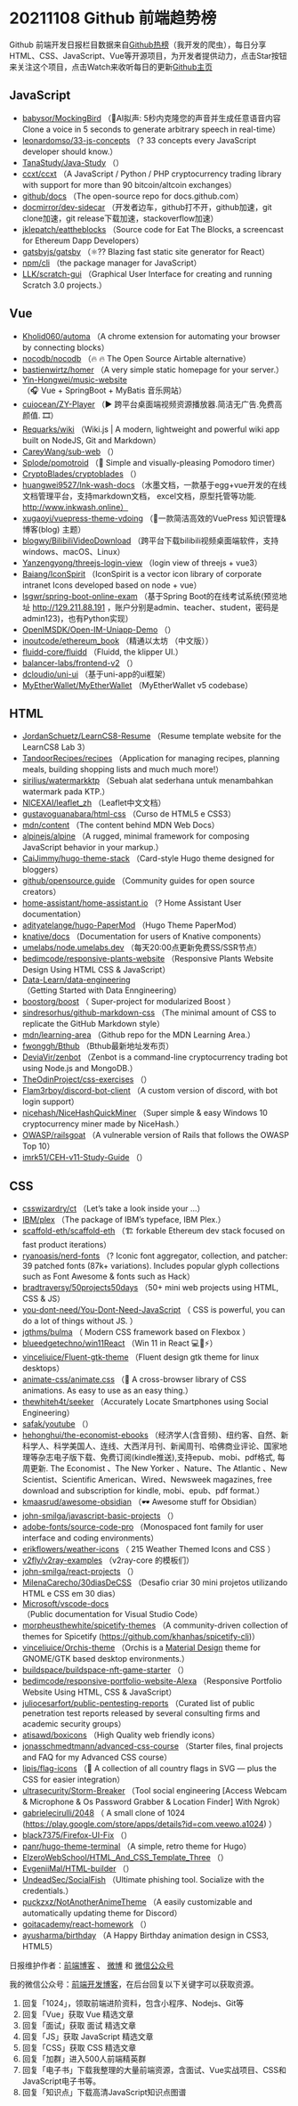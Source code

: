 # 20211108 Github 前端趋势榜

Github 前端开发日报栏目数据来自[Github热榜](http://news.caibaojian.com.cn/)（我开发的爬虫），每日分享HTML、CSS、JavaScript、Vue等开源项目，为开发者提供动力，点击Star按钮来关注这个项目，点击Watch来收听每日的更新[Github主页](https://github.com/kujian/githubTrending)
## JavaScript

* [babysor/MockingBird](https://github.com/babysor/MockingBird) （&#x1f680;AI拟声: 5秒内克隆您的声音并生成任意语音内容 Clone a voice in 5 seconds to generate arbitrary speech in real-time）
* [leonardomso/33-js-concepts](https://github.com/leonardomso/33-js-concepts) （? 33 concepts every JavaScript developer should know.）
* [TanaStudy/Java-Study](https://github.com/TanaStudy/Java-Study) （）
* [ccxt/ccxt](https://github.com/ccxt/ccxt) （A JavaScript / Python / PHP cryptocurrency trading library with support for more than 90 bitcoin/altcoin exchanges）
* [github/docs](https://github.com/github/docs) （The open-source repo for docs.github.com）
* [docmirror/dev-sidecar](https://github.com/docmirror/dev-sidecar) （开发者边车，github打不开，github加速，git clone加速，git release下载加速，stackoverflow加速）
* [jklepatch/eattheblocks](https://github.com/jklepatch/eattheblocks) （Source code for Eat The Blocks, a screencast for Ethereum Dapp Developers）
* [gatsbyjs/gatsby](https://github.com/gatsbyjs/gatsby) （&#x269b;&#xfe0f;?? Blazing fast static site generator for React）
* [npm/cli](https://github.com/npm/cli) （the package manager for JavaScript）
* [LLK/scratch-gui](https://github.com/LLK/scratch-gui) （Graphical User Interface for creating and running Scratch 3.0 projects.）

## Vue

* [Kholid060/automa](https://github.com/Kholid060/automa) （A chrome extension for automating your browser by connecting blocks）
* [nocodb/nocodb](https://github.com/nocodb/nocodb) （&#x1f525; &#x1f525; The Open Source Airtable alternative）
* [bastienwirtz/homer](https://github.com/bastienwirtz/homer) （A very simple static homepage for your server.）
* [Yin-Hongwei/music-website](https://github.com/Yin-Hongwei/music-website) （&#x1f3a7; Vue + SpringBoot + MyBatis 音乐网站）
* [cuiocean/ZY-Player](https://github.com/cuiocean/ZY-Player) （&#x25b6;&#xfe0f; 跨平台桌面端视频资源播放器.简洁无广告.免费高颜值. &#x1f39e;）
* [Requarks/wiki](https://github.com/Requarks/wiki) （Wiki.js | A modern, lightweight and powerful wiki app built on NodeJS, Git and Markdown）
* [CareyWang/sub-web](https://github.com/CareyWang/sub-web) （）
* [Splode/pomotroid](https://github.com/Splode/pomotroid) （&#x1f345; Simple and visually-pleasing Pomodoro timer）
* [CryptoBlades/cryptoblades](https://github.com/CryptoBlades/cryptoblades) （）
* [huangwei9527/Ink-wash-docs](https://github.com/huangwei9527/Ink-wash-docs) （水墨文档，一款基于egg+vue开发的在线文档管理平台，支持markdown文档， excel文档，原型托管等功能. http://www.inkwash.online）
* [xugaoyi/vuepress-theme-vdoing](https://github.com/xugaoyi/vuepress-theme-vdoing) （&#x1f680;一款简洁高效的VuePress 知识管理&amp;博客(blog) 主题）
* [blogwy/BilibiliVideoDownload](https://github.com/blogwy/BilibiliVideoDownload) （跨平台下载bilibili视频桌面端软件，支持windows、macOS、Linux）
* [Yanzengyong/threejs-login-view](https://github.com/Yanzengyong/threejs-login-view) （login view of threejs + vue3）
* [Baiang/IconSpirit](https://github.com/Baiang/IconSpirit) （IconSpirit is a vector icon library of corporate intranet Icons developed based on node + vue）
* [lsgwr/spring-boot-online-exam](https://github.com/lsgwr/spring-boot-online-exam) （基于Spring Boot的在线考试系统(预览地址 http://129.211.88.191 ，账户分别是admin、teacher、student，密码是admin123)，也有Python实现）
* [OpenIMSDK/Open-IM-Uniapp-Demo](https://github.com/OpenIMSDK/Open-IM-Uniapp-Demo) （）
* [inoutcode/ethereum_book](https://github.com/inoutcode/ethereum_book) （精通以太坊 （中文版））
* [fluidd-core/fluidd](https://github.com/fluidd-core/fluidd) （Fluidd, the klipper UI.）
* [balancer-labs/frontend-v2](https://github.com/balancer-labs/frontend-v2) （）
* [dcloudio/uni-ui](https://github.com/dcloudio/uni-ui) （基于uni-app的ui框架）
* [MyEtherWallet/MyEtherWallet](https://github.com/MyEtherWallet/MyEtherWallet) （MyEtherWallet v5 codebase）

## HTML

* [JordanSchuetz/LearnCS8-Resume](https://github.com/JordanSchuetz/LearnCS8-Resume) （Resume template website for the LearnCS8 Lab 3）
* [TandoorRecipes/recipes](https://github.com/TandoorRecipes/recipes) （Application for managing recipes, planning meals, building shopping lists and much much more!）
* [sirilius/watermarkktp](https://github.com/sirilius/watermarkktp) （Sebuah alat sederhana untuk menambahkan watermark pada KTP.）
* [NICEXAI/leaflet_zh](https://github.com/NICEXAI/leaflet_zh) （Leaflet中文文档）
* [gustavoguanabara/html-css](https://github.com/gustavoguanabara/html-css) （Curso de HTML5 e CSS3）
* [mdn/content](https://github.com/mdn/content) （The content behind MDN Web Docs）
* [alpinejs/alpine](https://github.com/alpinejs/alpine) （A rugged, minimal framework for composing JavaScript behavior in your markup.）
* [CaiJimmy/hugo-theme-stack](https://github.com/CaiJimmy/hugo-theme-stack) （Card-style Hugo theme designed for bloggers）
* [github/opensource.guide](https://github.com/github/opensource.guide) （Community guides for open source creators）
* [home-assistant/home-assistant.io](https://github.com/home-assistant/home-assistant.io) （? Home Assistant User documentation）
* [adityatelange/hugo-PaperMod](https://github.com/adityatelange/hugo-PaperMod) （Hugo Theme PaperMod）
* [knative/docs](https://github.com/knative/docs) （Documentation for users of Knative components）
* [umelabs/node.umelabs.dev](https://github.com/umelabs/node.umelabs.dev) （每天20:00点更新免费SS/SSR节点）
* [bedimcode/responsive-plants-website](https://github.com/bedimcode/responsive-plants-website) （Responsive Plants Website Design Using HTML CSS &amp; JavaScript）
* [Data-Learn/data-engineering](https://github.com/Data-Learn/data-engineering) （Getting Started with Data Enngineering）
* [boostorg/boost](https://github.com/boostorg/boost) （
        Super-project for modularized Boost
      ）
* [sindresorhus/github-markdown-css](https://github.com/sindresorhus/github-markdown-css) （The minimal amount of CSS to replicate the GitHub Markdown style）
* [mdn/learning-area](https://github.com/mdn/learning-area) （Github repo for the MDN Learning Area.）
* [fwonggh/Bthub](https://github.com/fwonggh/Bthub) （Bthub最新地址发布页）
* [DeviaVir/zenbot](https://github.com/DeviaVir/zenbot) （Zenbot is a command-line cryptocurrency trading bot using Node.js and MongoDB.）
* [TheOdinProject/css-exercises](https://github.com/TheOdinProject/css-exercises) （）
* [Flam3rboy/discord-bot-client](https://github.com/Flam3rboy/discord-bot-client) （A custom version of discord, with bot login support）
* [nicehash/NiceHashQuickMiner](https://github.com/nicehash/NiceHashQuickMiner) （Super simple &amp; easy Windows 10 cryptocurrency miner made by NiceHash.）
* [OWASP/railsgoat](https://github.com/OWASP/railsgoat) （A vulnerable version of Rails that follows the OWASP Top 10）
* [imrk51/CEH-v11-Study-Guide](https://github.com/imrk51/CEH-v11-Study-Guide) （）

## CSS

* [csswizardry/ct](https://github.com/csswizardry/ct) （Let’s take a look inside your …）
* [IBM/plex](https://github.com/IBM/plex) （The package of IBM’s typeface, IBM Plex.）
* [scaffold-eth/scaffold-eth](https://github.com/scaffold-eth/scaffold-eth) （&#x1f3d7; forkable Ethereum dev stack focused on fast product iterations）
* [ryanoasis/nerd-fonts](https://github.com/ryanoasis/nerd-fonts) （? Iconic font aggregator, collection, and patcher: 39 patched fonts (87k+ variations). Includes popular glyph collections such as Font Awesome &amp; fonts such as Hack）
* [bradtraversy/50projects50days](https://github.com/bradtraversy/50projects50days) （50+ mini web projects using HTML, CSS &amp; JS）
* [you-dont-need/You-Dont-Need-JavaScript](https://github.com/you-dont-need/You-Dont-Need-JavaScript) （
        CSS is powerful, you can do a lot of things without JS.
      ）
* [jgthms/bulma](https://github.com/jgthms/bulma) （
        Modern CSS framework based on Flexbox
      ）
* [blueedgetechno/win11React](https://github.com/blueedgetechno/win11React) （Win 11 in React &#x1f4bb;&#x1f308;&#x26a1;）
* [vinceliuice/Fluent-gtk-theme](https://github.com/vinceliuice/Fluent-gtk-theme) （Fluent design gtk theme for linux desktops）
* [animate-css/animate.css](https://github.com/animate-css/animate.css) （&#x1f37f; A cross-browser library of CSS animations. As easy to use as an easy thing.）
* [thewhiteh4t/seeker](https://github.com/thewhiteh4t/seeker) （Accurately Locate Smartphones using Social Engineering）
* [safak/youtube](https://github.com/safak/youtube) （）
* [hehonghui/the-economist-ebooks](https://github.com/hehonghui/the-economist-ebooks) （经济学人(含音频)、纽约客、自然、新科学人、科学美国人、连线、大西洋月刊、新闻周刊、哈佛商业评论、国家地理等杂志电子版下载、免费订阅(kindle推送),支持epub、mobi、pdf格式, 每周更新. The Economist 、The New Yorker 、Nature、The Atlantic 、New Scientist、Scientific American、Wired、Newsweek magazines, free download and subscription for kindle, mobi、epub、pdf format.）
* [kmaasrud/awesome-obsidian](https://github.com/kmaasrud/awesome-obsidian) （&#x1f576;&#xfe0f; Awesome stuff for Obsidian）
* [john-smilga/javascript-basic-projects](https://github.com/john-smilga/javascript-basic-projects) （）
* [adobe-fonts/source-code-pro](https://github.com/adobe-fonts/source-code-pro) （Monospaced font family for user interface and coding environments）
* [erikflowers/weather-icons](https://github.com/erikflowers/weather-icons) （
        215 Weather Themed Icons and CSS
      ）
* [v2fly/v2ray-examples](https://github.com/v2fly/v2ray-examples) （v2ray-core 的模板们）
* [john-smilga/react-projects](https://github.com/john-smilga/react-projects) （）
* [MilenaCarecho/30diasDeCSS](https://github.com/MilenaCarecho/30diasDeCSS) （Desafio criar 30 mini projetos utilizando HTML e CSS em 30 dias）
* [Microsoft/vscode-docs](https://github.com/Microsoft/vscode-docs) （Public documentation for Visual Studio Code）
* [morpheusthewhite/spicetify-themes](https://github.com/morpheusthewhite/spicetify-themes) （A community-driven collection of themes for Spicetify (https://github.com/khanhas/spicetify-cli)）
* [vinceliuice/Orchis-theme](https://github.com/vinceliuice/Orchis-theme) （Orchis is a [Material Design](https://material.io) theme for GNOME/GTK based desktop environments.）
* [buildspace/buildspace-nft-game-starter](https://github.com/buildspace/buildspace-nft-game-starter) （）
* [bedimcode/responsive-portfolio-website-Alexa](https://github.com/bedimcode/responsive-portfolio-website-Alexa) （Responsive Portfolio Website Using HTML, CSS &amp; JavaScript）
* [juliocesarfort/public-pentesting-reports](https://github.com/juliocesarfort/public-pentesting-reports) （Curated list of public penetration test reports released by several consulting firms and academic security groups）
* [atisawd/boxicons](https://github.com/atisawd/boxicons) （High Quality web friendly icons）
* [jonasschmedtmann/advanced-css-course](https://github.com/jonasschmedtmann/advanced-css-course) （Starter files, final projects and FAQ for my Advanced CSS course）
* [lipis/flag-icons](https://github.com/lipis/flag-icons) （&#x1f38f; A collection of all country flags in SVG — plus the CSS for easier integration）
* [ultrasecurity/Storm-Breaker](https://github.com/ultrasecurity/Storm-Breaker) （Tool social engineering [Access Webcam &amp; Microphone &amp; Os Password Grabber &amp; Location Finder] With Ngrok）
* [gabrielecirulli/2048](https://github.com/gabrielecirulli/2048) （
        A small clone of 1024 (<a href="https://play.google.com/store/apps/details?id=com.veewo.a1024">https://play.google.com/store/apps/details?id=com.veewo.a1024</a>)
      ）
* [black7375/Firefox-UI-Fix](https://github.com/black7375/Firefox-UI-Fix) （）
* [panr/hugo-theme-terminal](https://github.com/panr/hugo-theme-terminal) （A simple, retro theme for Hugo）
* [ElzeroWebSchool/HTML_And_CSS_Template_Three](https://github.com/ElzeroWebSchool/HTML_And_CSS_Template_Three) （）
* [EvgeniiMal/HTML-builder](https://github.com/EvgeniiMal/HTML-builder) （）
* [UndeadSec/SocialFish](https://github.com/UndeadSec/SocialFish) （Ultimate phishing tool. Socialize with the credentials.）
* [puckzxz/NotAnotherAnimeTheme](https://github.com/puckzxz/NotAnotherAnimeTheme) （A easily customizable and automatically updating theme for Discord）
* [goitacademy/react-homework](https://github.com/goitacademy/react-homework) （）
* [ayusharma/birthday](https://github.com/ayusharma/birthday) （A Happy Birthday animation design in CSS3, HTML5）


日报维护作者：[前端博客](http://caibaojian.com.cn/) 、 [微博](http://weibo.com/kujian) 和 [微信公众号](https://open.weixin.qq.com/qr/code?username=caibaojian_com)

我的微信公众号：[前端开发博客](https://open.weixin.qq.com/qr/code?username=caibaojian_com)，在后台回复以下关键字可以获取资源。

1. 回复「1024」，领取前端进阶资料，包含小程序、Nodejs、Git等
2. 回复「Vue」获取 Vue 精选文章
3. 回复「面试」获取 面试 精选文章
4. 回复「JS」获取 JavaScript 精选文章
5. 回复「CSS」获取 CSS 精选文章
6. 回复「加群」进入500人前端精英群
7. 回复「电子书」下载我整理的大量前端资源，含面试、Vue实战项目、CSS和JavaScript电子书等。
8. 回复「知识点」下载高清JavaScript知识点图谱